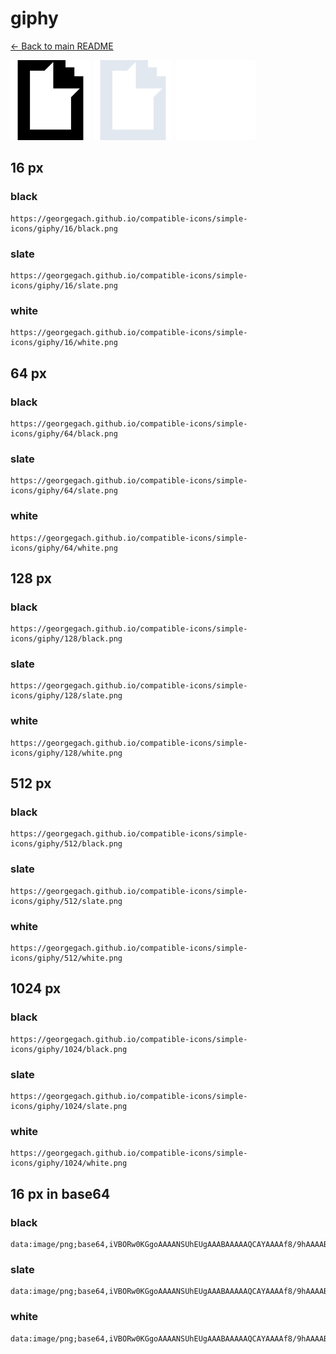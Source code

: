 # giphy

[← Back to main README](../../README.md)


<img src="./128/black.png" width="128" alt="giphy black icon" />
<img src="./128/slate.png" width="128" alt="giphy slate icon" />
<img src="./128/white.png" width="128" alt="giphy white icon" />

## 16 px

### black
```
https://georgegach.github.io/compatible-icons/simple-icons/giphy/16/black.png
```

### slate
```
https://georgegach.github.io/compatible-icons/simple-icons/giphy/16/slate.png
```

### white
```
https://georgegach.github.io/compatible-icons/simple-icons/giphy/16/white.png
```

## 64 px

### black
```
https://georgegach.github.io/compatible-icons/simple-icons/giphy/64/black.png
```

### slate
```
https://georgegach.github.io/compatible-icons/simple-icons/giphy/64/slate.png
```

### white
```
https://georgegach.github.io/compatible-icons/simple-icons/giphy/64/white.png
```

## 128 px

### black
```
https://georgegach.github.io/compatible-icons/simple-icons/giphy/128/black.png
```

### slate
```
https://georgegach.github.io/compatible-icons/simple-icons/giphy/128/slate.png
```

### white
```
https://georgegach.github.io/compatible-icons/simple-icons/giphy/128/white.png
```

## 512 px

### black
```
https://georgegach.github.io/compatible-icons/simple-icons/giphy/512/black.png
```

### slate
```
https://georgegach.github.io/compatible-icons/simple-icons/giphy/512/slate.png
```

### white
```
https://georgegach.github.io/compatible-icons/simple-icons/giphy/512/white.png
```

## 1024 px

### black
```
https://georgegach.github.io/compatible-icons/simple-icons/giphy/1024/black.png
```

### slate
```
https://georgegach.github.io/compatible-icons/simple-icons/giphy/1024/slate.png
```

### white
```
https://georgegach.github.io/compatible-icons/simple-icons/giphy/1024/white.png
```

## 16 px in base64

### black
```
data:image/png;base64,iVBORw0KGgoAAAANSUhEUgAAABAAAAAQCAYAAAAf8/9hAAAABmJLR0QA/wD/AP+gvaeTAAAAsklEQVQ4jd3SMUsDMRiH8d+J2EHsUBBusItf0rG0n8Spi4Nbv4G6lkMcHBzsYlcdHOtw76GNZxpu9IE/5E3Ck5cktCyx68knnmL8qoejpP7AW2SLBW5i7QTXuOoTdR084zIyjbV50lWT62CHl8im7yTUeMQMjv/YlOM80pQK1nhI5iZ4LxXcRjoucI8xv++ghJXvCx4kGP0shgj2+AeC9Bkr7TfOUeUENe4OCE5zgrNIMV8hTiOM19+gmgAAAABJRU5ErkJggg==
```

### slate
```
data:image/png;base64,iVBORw0KGgoAAAANSUhEUgAAABAAAAAQCAYAAAAf8/9hAAAABmJLR0QA/wD/AP+gvaeTAAABCklEQVQ4jd2RvU4CURSEv7muWhgImhA2xpXEzgew4kmMhY9hrY2vYWVDQecbqK0x1hqEhKUwCjY2u2OFLj9uoHW6uffMd+bmCqCXjq6Nj5nXF/ACHAp6SVzbnx0IRWP7EylFSg1D51zYWRvAsPE6eL/qDcZnfwKkkBq3jFtRlh01d2uXhesG0mlOdlLMRFN9bDfj2vOCp/xulOLuYPQUQt5OGtvnUdnwIhnqkus4PM43WLQxrD+A74tnee4dpPFSgKRR7QCdie/33/bCWrgDV5cCzCqPwg0o0aThqgCszaJdHTCjfwCY/gVJ3eHHQWnCEngxwM5jKdyW5p1vSfrxUwBJFexKGaAYBvgG4E1Vqsv7qqMAAAAASUVORK5CYII=
```

### white
```
data:image/png;base64,iVBORw0KGgoAAAANSUhEUgAAABAAAAAQCAYAAAAf8/9hAAAABmJLR0QA/wD/AP+gvaeTAAAAuElEQVQ4jd2RsQrCMBiEv19EB9FBEDrYxZd0FH0SJxeHbr6BukoRBwcHXXTVwfFcUqhpTUtHDw5y+ZOPIwFA0krleks6ufWVErW8/ALuzg9gAazdrCNpKWlaoOQanCVNnGM3m3ut0lADmdnF+VZWGYgkHSXNANo/DoU0ck7rAg7A3tsbAs9aADNLgCTLksbADhhA8Q3qaAPEWWgC6OZDE8CX/gDgf6NJmlTcsRAgArYVgF4I0HeurQ9W0XRHu3c8vQAAAABJRU5ErkJggg==
```

